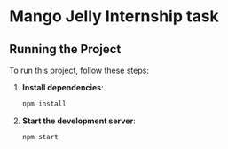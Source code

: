 # Mango Jelly Internship task

## Running the Project

To run this project, follow these steps:

1. **Install dependencies**:
    ```sh
    npm install
    ```

2. **Start the development server**:
    ```sh
    npm start
    ```
